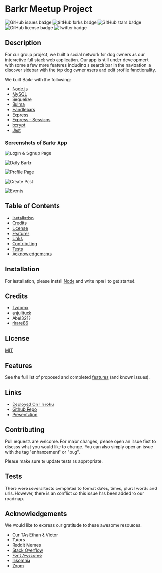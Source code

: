 # Barkr Meetup Project

![GitHub issues badge](https://img.shields.io/github/issues/Tydomx/barkr-meetup)
![GitHub forks badge](https://img.shields.io/github/forks/Tydomx/barkr-meetup)
![GitHub stars badge](https://img.shields.io/github/stars/Tydomx/barkr-meetup)
![GitHub license badge](https://img.shields.io/github/license/Tydomx/barkr-meetup)
![Twitter badge](https://img.shields.io/twitter/url?url=https%3A%2F%2Fgithub.com%2FTydomx%2Fbarkr-meetup)

 
 ## Description

For our group project, we built a social network for dog owners as our interactive full stack web application. Our app is still under development with some a few more features including a search bar in the navigation, a discover sidebar with the top dog owner users and edit profile functionality.

We built Barkr with the following:
* [Node.js](https://nodejs.org/en/)
* [MySQL](https://www.mysql.com/)
* [Sequelize](https://sequelize.org/)
* [Bulma](https://bulma.io/) 
* [Handlebars](https://handlebarsjs.com/)
* [Express](https://expressjs.com/)
* [Express - Sessions](https://www.npmjs.com/package/express-session)
* [bcrypt](https://www.npmjs.com/package/bcryptjs)
* [Jest](https://jestjs.io/)

### Screenshots of Barkr App
 

![Login & Signup Page](/public/images/login.png "Login & Signup Page")

![Daily Barkr](/public/images/homepage.png "Daily Barkr — The Homepage")

![Profile Page](/public/images/profilename.png "My Profile")

![Create Post](/public/images/createpost.png "Create Post")

![Events](/public/images/events.png "Events")


 ## Table of Contents 
 
 - [Installation](#installation)
 - [Credits](#credits)
 - [License](#license)
 - [Features](#features)
 - [Links](#links)
 - [Contributing](#contributing)
 - [Tests](#tests)
 - [Acknowledgements](#acknowledgements)
 
 
 ## Installation

 For installation, please install [Node](https://nodejs.dev) and write npm i to get started.
 
 ## Credits

* [Tydomx](https://github.com/Tydomx)
* [anjulituck](https://github.com/anjulituck)
* [Abel3213](https://github.com/Abel3213)
* [rhare86](https://github.com/rhare86)

 ## License
 
[MIT](https://choosealicense.com/licenses/mit/)
 
 ## Features

 See the full list of proposed and completed [features](https://github.com/Tydomx/barkr-meetup/issues) (and known issues).

 ## Links

* [Deployed On Heroku](https://barkr-meetup.herokuapp.com)
* [Github Repo](https://github.com/Tydomx/barkr-meetup)
* [Presentation](https://docs.google.com/presentation/d/1T1pB9th0iznImvRJMZI2yw61akT2MUZftVwS47kQ6K0/edit?usp=sharing)

 ## Contributing

Pull requests are welcome. For major changes, please open an issue first to discuss what you would like to change. You can also simply open an issue with the tag "enhancement" or "bug". 

Please make sure to update tests as appropriate.

 ## Tests

There were several tests completed to format dates, times, plural words and urls. However, there is an conflict so this issue has been added to our roadmap.
  
## Acknowledgements 

We would like to express our gratitude to these awesome resources. 
* Our TAs Ethan & Victor
* Tutors 
* Reddit Memes
* [Stack Overflow](https://stackoverflow.com/)
* [Font Awesome](https://fontawesome.com/)
* [Insomnia](https://insomnia.rest/)
* [Zoom](https://zoom.us/)

  